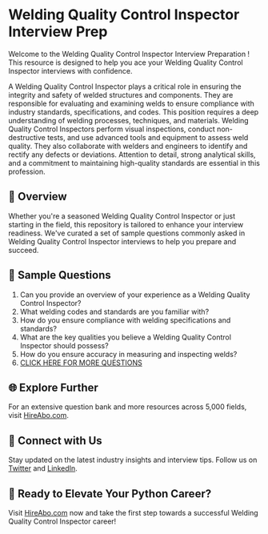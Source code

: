 # Welding Quality Control Inspector Interview Prep

Welcome to the Welding Quality Control Inspector Interview Preparation ! This resource is designed to help you ace your Welding Quality Control Inspector interviews with confidence.

A Welding Quality Control Inspector plays a critical role in ensuring the integrity and safety of welded structures and components. They are responsible for evaluating and examining welds to ensure compliance with industry standards, specifications, and codes. This position requires a deep understanding of welding processes, techniques, and materials. Welding Quality Control Inspectors perform visual inspections, conduct non-destructive tests, and use advanced tools and equipment to assess weld quality. They also collaborate with welders and engineers to identify and rectify any defects or deviations. Attention to detail, strong analytical skills, and a commitment to maintaining high-quality standards are essential in this profession.

## 🚀 Overview

Whether you're a seasoned Welding Quality Control Inspector or just starting in the field, this repository is tailored to enhance your interview readiness. We've curated a set of sample questions commonly asked in Welding Quality Control Inspector interviews to help you prepare and succeed.

## 📝 Sample Questions

1. Can you provide an overview of your experience as a Welding Quality Control Inspector?
2. What welding codes and standards are you familiar with?
3. How do you ensure compliance with welding specifications and standards?
4. What are the key qualities you believe a Welding Quality Control Inspector should possess?
5. How do you ensure accuracy in measuring and inspecting welds?
6. [CLICK HERE FOR MORE QUESTIONS](https://hireabo.com/job/12_3_13/Welding%20Quality%20Control%20Inspector)

## 🌐 Explore Further

For an extensive question bank and more resources across 5,000 fields, visit [HireAbo.com](https://www.hireabo.com).

## 📱 Connect with Us

Stay updated on the latest industry insights and interview tips. Follow us on [Twitter](https://twitter.com/hireabo) and [LinkedIn](https://www.linkedin.com/in/hire-abo-3609972a8/).

## 🚀 Ready to Elevate Your Python Career?

Visit [HireAbo.com](https://www.hireabo.com) now and take the first step towards a successful Welding Quality Control Inspector career!